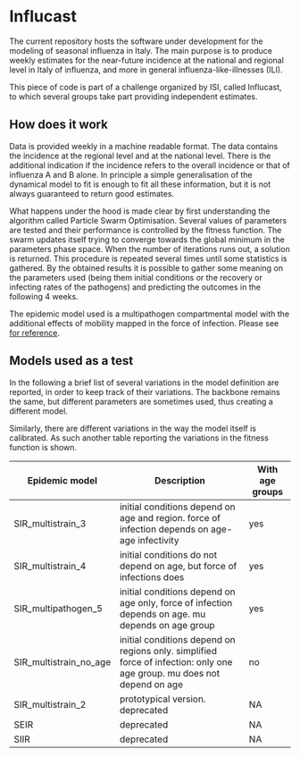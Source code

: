 # Influcast
The current repository hosts the software under development for the modeling of seasonal influenza in Italy.
The main purpose is to produce weekly estimates for the near-future incidence at the national and regional level in Italy of influenza, and more in general influenza-like-illnesses (ILI).

This piece of code is part of a challenge organized by ISI, called Influcast, to which several groups take part providing independent estimates.

## How does it work
Data is provided weekly in a machine readable format.
The data contains the incidence at the regional level and at the national level. 
There is the additional indication if the incidence refers to the overall incidence or that of influenza A and B alone.
In principle a simple generalisation of the dynamical model to fit is enough to fit all these information, but it is not always guaranteed to return good estimates.

What happens under the hood is made clear by first understanding the algorithm called Particle Swarm Optimisation.
Several values of parameters are tested and their performance is controlled by the fitness function.
The swarm updates itself trying to converge towards the global minimum in the parameters phase space. 
When the number of iterations runs out, a solution is returned.
This procedure is repeated several times until some statistics is gathered.
By the obtained results it is possible to gather some meaning on the parameters used (being them initial conditions or the recovery or infecting rates of the pathogens) and predicting the outcomes in the following 4 weeks.

The epidemic model used is a multipathogen compartmental model with the additional effects of mobility mapped in the force of infection.
Please see [for reference](https://hdl.handle.net/20.500.12608/70806).

## Models used as a test
In the following a brief list of several variations in the model definition are reported, in order to keep track of their variations.
The backbone remains the same, but different parameters are sometimes used, thus creating a different model.

Similarly, there are different variations in the way the model itself is calibrated. As such another table reporting the variations in the fitness function is shown.


| Epidemic model | Description | With age groups |
| ---|---|---|
|SIR_multistrain_3|initial conditions depend on age and region. force of infection depends on age-age infectivity|yes|
|SIR_multistrain_4|initial conditions do not depend on age, but force of infections does| yes|
|SIR_multipathogen_5|initial conditions depend on age only, force of infection depends on age. mu depends on age group| yes|
|SIR_multistrain_no_age|initial conditions depend on regions only. simplified force of infection: only one age group. mu does not depend on age|no|
|SIR_multistrain_2|prototypical version. deprecated|NA|
|SEIR|deprecated|NA|
|SIIR|deprecated|NA|
